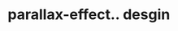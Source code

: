 # parallax-effect.. desgin                                                                                                                                                                                                                   
